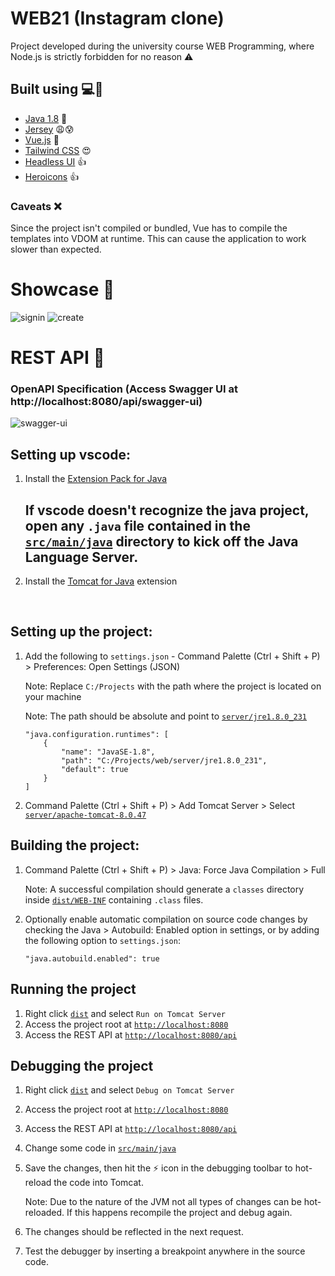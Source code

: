 # WEB21 (Instagram clone)
Project developed during the university course WEB Programming, where Node.js is strictly forbidden for no reason ⚠️

## Built using 💻🚀
- [Java 1.8](https://www.java.com/en/download/manual.jsp) 🤮
- [Jersey](https://eclipse-ee4j.github.io/jersey/) 😩😰
- [Vue.js](https://v3.vuejs.org/) 🥰
- [Tailwind CSS](https://tailwindcss.com/) 😍
- [Headless UI](https://headlessui.dev/) 👍
- [Heroicons](https://heroicons.com/) 👍

### Caveats ❌
Since the project isn't compiled or bundled, Vue has to compile the templates into VDOM at runtime. This can cause the application to work slower than expected.

# Showcase 📸
![signin](https://i.ibb.co/6wk5kwx/localhost-8080-High-Resolution.png)
![create](https://i.ibb.co/XJND0Dm/localhost-8080-create-High-Resolution-1.png)

# REST API 📝

### OpenAPI Specification (Access Swagger UI at http://localhost:8080/api/swagger-ui)
![swagger-ui](https://i.ibb.co/8YhTtxT/localhost-8080-swagger-ui-1.png)

## Setting up vscode:

1. Install the [Extension Pack for Java](https://marketplace.visualstudio.com/items?itemName=vscjava.vscode-java-pack)

    ## If vscode doesn't recognize the java project, open any `.java` file contained in the [`src/main/java`](/src/main/java) directory to kick off the Java Language Server.

2. Install the [Tomcat for Java](https://marketplace.visualstudio.com/items?itemName=adashen.vscode-tomcat) extension

</br>

## Setting up the project:

1. Add the following to `settings.json` - Command Palette (Ctrl + Shift + P) > Preferences: Open Settings (JSON)

    Note: Replace `C:/Projects` with the path where the project is located on your machine

    Note: The path should be absolute and point to [`server/jre1.8.0_231`](server/jre1.8.0_231)

    ```	
    "java.configuration.runtimes": [
        {
            "name": "JavaSE-1.8",
            "path": "C:/Projects/web/server/jre1.8.0_231",
            "default": true
        }
    ]
    ```

2. Command Palette (Ctrl + Shift + P) > Add Tomcat Server > Select [`server/apache-tomcat-8.0.47`](server/apache-tomcat-8.0.47)
    
## Building the project:

1. Command Palette (Ctrl + Shift + P) > Java: Force Java Compilation > Full

    Note: A successful compilation should generate a `classes` directory inside [`dist/WEB-INF`](/dist/WEB-INF/)
    containing `.class` files.

2. Optionally enable automatic compilation on source code changes by checking the Java > Autobuild: Enabled option in settings, or by adding the following option to `settings.json`:

    ```"java.autobuild.enabled": true```

## Running the project

1. Right click [`dist`](/dist) and select `Run on Tomcat Server`
2. Access the project root at [`http://localhost:8080`](http://localhost:8080)
3. Access the REST API at [`http://localhost:8080/api`](http://localhost:8080/api)

## Debugging the project

1. Right click [`dist`](/dist) and select `Debug on Tomcat Server`
2. Access the project root at [`http://localhost:8080`](http://localhost:8080)
3. Access the REST API at [`http://localhost:8080/api`](http://localhost:8080/api)
4. Change some code in [`src/main/java`](/src/main/java)
5. Save the changes, then hit the ⚡ icon in the debugging toolbar to hot-reload the code into Tomcat.

    Note: Due to the nature of the JVM not all types of changes can be hot-reloaded.
    If this happens recompile the project and debug again.
6. The changes should be reflected in the next request.
7. Test the debugger by inserting a breakpoint anywhere in the source code.
